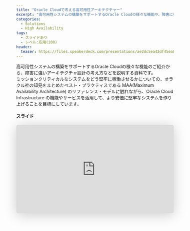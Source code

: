 ```yaml
---
title: "Oracle Cloudで考える高可用性アーキテクチャー"
excerpt: "高可用性システムの構築をサポートするOracle Cloudの様々な機能や、障害に強いアーキテクチャ設計の考え方などを紹介します"
categories:
  - Solutions
  - High Availability
tags:
  - スライドあり
  - レベル:応用(200)
header:
  teaser: https://files.speakerdeck.com/presentations/ae2dc5ea42df45ea8d0b9125b92d3808/slide_0.jpg
---
```


高可用性システムの構築をサポートするOracle Cloudの様々な機能のご紹介から、障害に強いアーキテクチャ設計の考え方などを説明する資料です。  
ミッションクリティカルなシステムをどう堅牢に稼働させるかについての、オラクル社の知見をまとめたベスト・プラクティスである MAA(Maximum Availability Architecture) のリファレンス・モデルに触れながら、Oracle Cloud Infrastructure の機能やサービスを活用して、より安価に堅牢なシステムを作り上げることを目標にしています。

#### スライド

<div style="max-width:768px">

<!-- Speakerdeckから Embeded リンク (iFrame) を取得して貼り付け (ここから) -->

<iframe class="speakerdeck-iframe" frameborder="0" src="https://speakerdeck.com/player/ae2dc5ea42df45ea8d0b9125b92d3808" title="Oracle Cloudで考える高可用性アーキテクチャ" allowfullscreen="true" style="border: 0px; background: padding-box padding-box rgba(0, 0, 0, 0.1); margin: 0px; padding: 0px; border-radius: 6px; box-shadow: rgba(0, 0, 0, 0.2) 0px 5px 40px; width: 100%; height: auto; aspect-ratio: 560 / 315;" data-ratio="1.7777777777777777"></iframe>

<!-- Speakerdeckから Embeded リンク (iFrame) を取得して貼り付け (ここまで) -->

</div>
